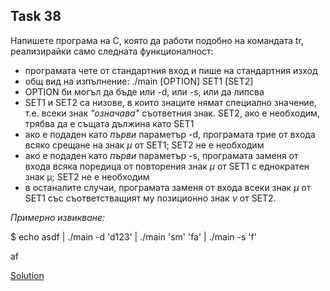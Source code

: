 ## Task 38

Напишете програма на С, която да работи подобно на командата tr, реализирайки само следната функционалност:
* програмата чете от стандартния вход и пише на стандартния изход
* общ вид на изпълнение: ./main [OPTION] SET1 [SET2]
* OPTION би могъл да бъде или -d, или -s, или да липсва
* SET1 и SET2 са низове, в които знаците нямат специално значение, т.е. всеки знак *"означава"* съответния знак. SET2, ако е 
необходим, трябва да е същата дължина като SET1
* ако е подаден като *първи* параметър -d, програмата трие от входа всяко срещане на знак *µ* от SET1; SET2 не е необходим
* ако е подаден като *първи* параметър -s, програмата заменя от входа всяка поредица от повторения знак *µ* от SET1 с 
еднократен знак µ; SET2 не е необходим
* в останалите случаи, програмата заменя от входа всеки знак *µ* от SET1 със съответстващият му позиционно знак *ν* от 
SET2.

*Примерно извикване:*

$ echo asdf | ./main -d 'd123' | ./main 'sm' 'fa' | ./main -s 'f'

af

[Solution](https://github.com/Svetlin12/Linux-Shell-and-C-files/blob/master/C/FMI/task38.c)

